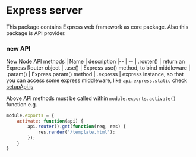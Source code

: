 Express server
==========

This package contains Express web framework as core package.
Also this package is API provider.

### new API

New Node API methods
| Name | description
|-- | --
| .router() | return an Express Router object
| .use() | Express use() method, to bind middleware
| .param() | Express param() method
| .express | express instance, so that you can access some express middleware, like `api.express.static`
check [setupApi.js](setupApi.js)

Above API methods must be called within `module.exports.activate()` function
e.g.
```javascript
module.exports = {
	activate: function(api) {
		api.router().get(function(req, res) {
			res.render('/template.html');
		});
	}
}
```
